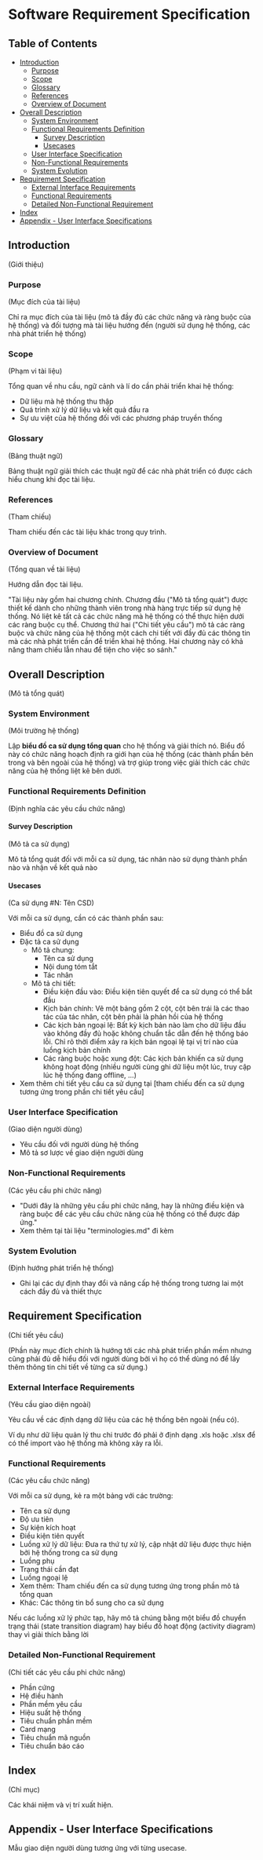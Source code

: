 # Software Requirement Specification

## Table of Contents

*   [Introduction](#introduction)
    *   [Purpose](#purpose)
    *   [Scope](#scope)
    *   [Glossary](#glossary)
    *   [References](#references)
    *   [Overview of Document](#overview-of-document)
*   [Overall Description](#overall-description)
    *   [System Environment](#system-environment)
    *   [Functional Requirements Definition](#functional-requirements-definition)
        *   [Survey Description](#survey-description)
        *   [Usecases](#usecases)
    *   [User Interface Specification](#user-interface-specification)
    *   [Non-Functional Requirements](#non-functional-requirements)
    *   [System Evolution](#system-evolution)
*   [Requirement Specification](#requirement-specification)
    *   [External Interface Requirements](#external-interface-requirements)
    *   [Functional Requirements](#functional-requirements)
    *   [Detailed Non-Functional Requirement](#detailed-non-functional-requirement)
*   [Index](#index)
*   [Appendix - User Interface Specifications](#appendix-user-interface-specifications)

## Introduction

(Giới thiệu)

### Purpose

(Mục đích của tài liệu)

Chỉ ra mục đích của tài liệu (mô tả đầy đủ các chức năng và ràng buộc của hệ thống) và đối tượng mà tài liệu hướng đến (người sử dụng hệ thống, các nhà phát triển hệ thống)

### Scope

(Phạm vi tài liệu)

Tổng quan về nhu cầu, ngữ cảnh và lí do cần phải triển khai hệ thống:

*   Dữ liệu mà hệ thống thu thập
*   Quá trình xử lý dữ liệu và kết quả đầu ra
*   Sự ưu việt của hệ thống đối với các phương pháp truyền thống

### Glossary

(Bảng thuật ngữ)

Bảng thuật ngữ giải thích các thuật ngữ để các nhà phát triển có được cách hiểu chung khi đọc tài liệu.

### References

(Tham chiếu)

Tham chiếu đến các tài liệu khác trong quy trình.

### Overview of Document

(Tổng quan về tài liệu)

Hướng dẫn đọc tài liệu.

"Tài liệu này gồm hai chương chính. Chương đầu ("Mô tả tổng quát") được thiết kế dành cho những thành viên trong nhà hàng trực tiếp sử dụng hệ thống. Nó liệt kê tất cả các chức năng mà hệ thống có thể thực hiện dưới các ràng buộc cụ thể. Chương thứ hai ("Chi tiết yêu cầu") mô tả các ràng buộc và chức năng của hệ thống một cách chi tiết với đầy đủ các thông tin mà các nhà phát triển cần để triển khai hệ thống. Hai chương này có khả năng tham chiếu lẫn nhau để tiện cho việc so sánh."

## Overall Description

(Mô tả tổng quát)

### System Environment

(Môi trường hệ thống)

Lập **biểu đồ ca sử dụng tổng quan** cho hệ thống và giải thích nó. Biểu đồ này có chức năng hoạch định ra giới hạn của hệ thống (các thành phần bên trong và bên ngoài của hệ thống) và trợ giúp trong việc giải thích các chức năng của hệ thống liệt kê bên dưới.

### Functional Requirements Definition

(Định nghĩa các yêu cầu chức năng)

#### Survey Description

(Mô tả ca sử dụng)

Mô tả tổng quát đối với mỗi ca sử dụng, tác nhân nào sử dụng thành phần nào và nhận về kết quả nào

#### Usecases

(Ca sử dụng #N: Tên CSD)

Với mỗi ca sử dụng, cần có các thành phần sau:

*   Biểu đồ ca sử dụng
*   Đặc tả ca sử dụng
    *   Mô tả chung:
        *   Tên ca sử dụng
        *   Nội dung tóm tắt
        *   Tác nhân
    *   Mô tả chi tiết:
        *   Điều kiện đầu vào: Điều kiện tiên quyết để ca sử dụng có thể bắt đầu
        *   Kịch bản chính: Vẽ một bảng gồm 2 cột, cột bên trái là các thao tác của tác nhân, cột bên phải là phản hồi của hệ thống
        *   Các kịch bản ngoại lệ: Bất kỳ kịch bản nào làm cho dữ liệu đầu vào không đầy đủ hoặc không chuẩn tắc dẫn đến hệ thống báo lỗi. Chỉ rõ thời điểm xảy ra kịch bản ngoại lệ tại vị trí nào của luồng kịch bản chính
        *   Các ràng buộc hoặc xung đột: Các kịch bản khiến ca sử dụng không hoạt động (nhiều người cùng ghi dữ liệu một lúc, truy cập lúc hệ thống đang offline, ...)
*   Xem thêm chi tiết yêu cầu ca sử dụng tại [tham chiếu đến ca sử dụng tương ứng trong phần chi tiết yêu cầu]

### User Interface Specification

(Giao diện người dùng)

*   Yêu cầu đối với người dùng hệ thống
*   Mô tả sơ lược về giao diện người dùng

### Non-Functional Requirements

(Các yêu cầu phi chức năng)

*   "Dưới đây là những yêu cầu phi chức năng, hay là những điều kiện và ràng buộc để các yêu cầu chức năng của hệ thống có thể được đáp ứng."
*   Xem thêm tại tài liệu "terminologies.md" đi kèm

### System Evolution

(Định hướng phát triển hệ thống)

*   Ghi lại các dự định thay đổi và nâng cấp hệ thống trong tương lai một cách đầy đủ và thiết thực

## Requirement Specification

(Chi tiết yêu cầu)

(Phần này mục đích chính là hướng tới các nhà phát triển phần mềm nhưng cũng phải đủ dễ hiểu đối với người dùng bởi vì họ có thể dùng nó để lấy thêm thông tin chi tiết về từng ca sử dụng.)

### External Interface Requirements

(Yêu cầu giao diện ngoài)

Yêu cầu về các định dạng dữ liệu của các hệ thống bên ngoài (nếu có).

Ví dụ như dữ liệu quản lý thu chi trước đó phải ở định dạng .xls hoặc .xlsx để có thể import vào hệ thống mà không xảy ra lỗi.

### Functional Requirements

(Các yêu cầu chức năng)

Với mỗi ca sử dụng, kẻ ra một bảng với các trường:

*   Tên ca sử dụng
*   Độ ưu tiên
*   Sự kiện kích hoạt
*   Điều kiện tiên quyết
*   Luồng xử lý dữ liệu: Đưa ra thứ tự xử lý, cập nhật dữ liệu được thực hiện bởi hệ thống trong ca sử dụng
*   Luồng phụ
*   Trạng thái cần đạt
*   Luồng ngoại lệ
*   Xem thêm: Tham chiếu đến ca sử dụng tương ứng trong phần mô tả tổng quan
*   Khác: Các thông tin bổ sung cho ca sử dụng

Nếu các luồng xử lý phức tạp, hãy mô tả chúng bằng một biểu đồ chuyển trạng thái (state transition diagram) hay biểu đồ hoạt động (activity diagram) thay vì giải thích bằng lời

### Detailed Non-Functional Requirement

(Chi tiết các yêu cầu phi chức năng)

*   Phần cứng
*   Hệ điều hành
*   Phần mềm yêu cầu
*   Hiệu suất hệ thống
*   Tiêu chuẩn phần mềm
*   Card mạng
*   Tiêu chuẩn mã nguồn
*   Tiêu chuẩn báo cáo

## Index

(Chỉ mục)

Các khái niệm và vị trí xuất hiện.

## Appendix - User Interface Specifications

Mẫu giao diện người dùng tương ứng với từng usecase.
